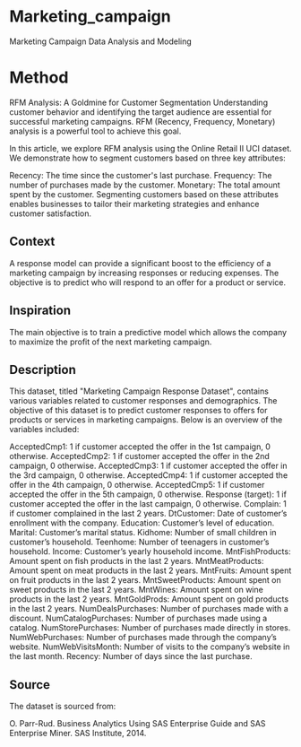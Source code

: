 # Marketing_campaign
Marketing Campaign Data Analysis and Modeling 

# Method
RFM Analysis: A Goldmine for Customer Segmentation
Understanding customer behavior and identifying the target audience are essential for successful marketing campaigns. RFM (Recency, Frequency, Monetary) analysis is a powerful tool to achieve this goal.

In this article, we explore RFM analysis using the Online Retail II UCI dataset. We demonstrate how to segment customers based on three key attributes:

Recency: The time since the customer's last purchase.
Frequency: The number of purchases made by the customer.
Monetary: The total amount spent by the customer.
Segmenting customers based on these attributes enables businesses to tailor their marketing strategies and enhance customer satisfaction.
## Context
A response model can provide a significant boost to the efficiency of a marketing campaign by increasing responses or reducing expenses. The objective is to predict who will respond to an offer for a product or service.
## Inspiration
The main objective is to train a predictive model which allows the company to maximize the profit of the next marketing campaign.
## Description
This dataset, titled "Marketing Campaign Response Dataset", contains various variables related to customer responses and demographics. The objective of this dataset is to predict customer responses to offers for products or services in marketing campaigns. Below is an overview of the variables included:

AcceptedCmp1: 1 if customer accepted the offer in the 1st campaign, 0 otherwise.
AcceptedCmp2: 1 if customer accepted the offer in the 2nd campaign, 0 otherwise.
AcceptedCmp3: 1 if customer accepted the offer in the 3rd campaign, 0 otherwise.
AcceptedCmp4: 1 if customer accepted the offer in the 4th campaign, 0 otherwise.
AcceptedCmp5: 1 if customer accepted the offer in the 5th campaign, 0 otherwise.
Response (target): 1 if customer accepted the offer in the last campaign, 0 otherwise.
Complain: 1 if customer complained in the last 2 years.
DtCustomer: Date of customer’s enrollment with the company.
Education: Customer’s level of education.
Marital: Customer’s marital status.
Kidhome: Number of small children in customer’s household.
Teenhome: Number of teenagers in customer’s household.
Income: Customer’s yearly household income.
MntFishProducts: Amount spent on fish products in the last 2 years.
MntMeatProducts: Amount spent on meat products in the last 2 years.
MntFruits: Amount spent on fruit products in the last 2 years.
MntSweetProducts: Amount spent on sweet products in the last 2 years.
MntWines: Amount spent on wine products in the last 2 years.
MntGoldProds: Amount spent on gold products in the last 2 years.
NumDealsPurchases: Number of purchases made with a discount.
NumCatalogPurchases: Number of purchases made using a catalog.
NumStorePurchases: Number of purchases made directly in stores.
NumWebPurchases: Number of purchases made through the company’s website.
NumWebVisitsMonth: Number of visits to the company’s website in the last month.
Recency: Number of days since the last purchase.

## Source
The dataset is sourced from:

O. Parr-Rud. Business Analytics Using SAS Enterprise Guide and SAS Enterprise Miner. SAS Institute, 2014.

